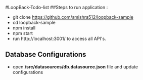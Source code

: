 #LoopBack-Todo-list
##Steps to run application :
*  git clone https://github.com/smishra512/loopback-sample
* cd loopback-sample
* npm install
* npm start
* run  http://localhost:3001/ to access all API's.

## Database Configurations 
* open **/src/datasources/db.datasource.json** file and update configurations
